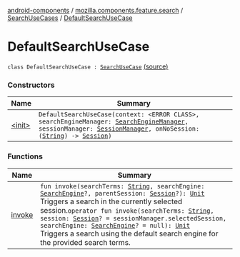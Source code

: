 [android-components](../../../index.md) / [mozilla.components.feature.search](../../index.md) / [SearchUseCases](../index.md) / [DefaultSearchUseCase](./index.md)

# DefaultSearchUseCase

`class DefaultSearchUseCase : `[`SearchUseCase`](../-search-use-case/index.md) [(source)](https://github.com/mozilla-mobile/android-components/blob/master/components/feature/search/src/main/java/mozilla/components/feature/search/SearchUseCases.kt#L40)

### Constructors

| Name | Summary |
|---|---|
| [&lt;init&gt;](-init-.md) | `DefaultSearchUseCase(context: <ERROR CLASS>, searchEngineManager: `[`SearchEngineManager`](../../../mozilla.components.browser.search/-search-engine-manager/index.md)`, sessionManager: `[`SessionManager`](../../../mozilla.components.browser.session/-session-manager/index.md)`, onNoSession: (`[`String`](https://kotlinlang.org/api/latest/jvm/stdlib/kotlin/-string/index.html)`) -> `[`Session`](../../../mozilla.components.browser.session/-session/index.md)`)` |

### Functions

| Name | Summary |
|---|---|
| [invoke](invoke.md) | `fun invoke(searchTerms: `[`String`](https://kotlinlang.org/api/latest/jvm/stdlib/kotlin/-string/index.html)`, searchEngine: `[`SearchEngine`](../../../mozilla.components.browser.search/-search-engine/index.md)`?, parentSession: `[`Session`](../../../mozilla.components.browser.session/-session/index.md)`?): `[`Unit`](https://kotlinlang.org/api/latest/jvm/stdlib/kotlin/-unit/index.html)<br>Triggers a search in the currently selected session.`operator fun invoke(searchTerms: `[`String`](https://kotlinlang.org/api/latest/jvm/stdlib/kotlin/-string/index.html)`, session: `[`Session`](../../../mozilla.components.browser.session/-session/index.md)`? = sessionManager.selectedSession, searchEngine: `[`SearchEngine`](../../../mozilla.components.browser.search/-search-engine/index.md)`? = null): `[`Unit`](https://kotlinlang.org/api/latest/jvm/stdlib/kotlin/-unit/index.html)<br>Triggers a search using the default search engine for the provided search terms. |
